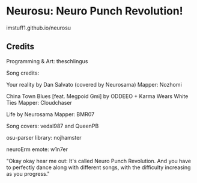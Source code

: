 # Neurosu: Neuro Punch Revolution!
imstuff1.github.io/neurosu

## Credits
Programming & Art: 
theschlingus

Song credits:

Your reality by Dan Salvato (covered by Neurosama)
Mapper: Nozhomi

China Town Blues [feat. Megpoid Gmi] by ODDEEO + Karma Wears White Ties
Mapper: Cloudchaser

Life by Neurosama 
Mapper: BMR07

Song covers: 
vedal987 and QueenPB

osu-parser library:
nojhamster

neuroErm emote:
w1n7er

"Okay okay hear me out: It's called Neuro Punch Revolution. And you have to perfectly dance along with different songs, with the difficulty increasing as you progress."
